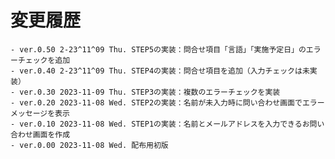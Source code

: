 # 変更履歴

	- ver.0.50 2-23^11^09 Thu. STEP5の実装：問合せ項目「言語」「実施予定日」のエラーチェックを追加
	- ver.0.40 2-23^11^09 Thu. STEP4の実装：問合せ項目を追加（入力チェックは未実装）
	- ver.0.30 2023-11-09 Thu. STEP3の実装：複数のエラーチェックを実装
	- ver.0.20 2023-11-08 Wed. STEP2の実装：名前が未入力時に問い合わせ画面でエラーメッセージを表示
	- ver.0.10 2023-11-08 Wed. STEP1の実装：名前とメールアドレスを入力できるお問い合わせ画面を作成
	- ver.0.00 2023-11-08 Wed. 配布用初版